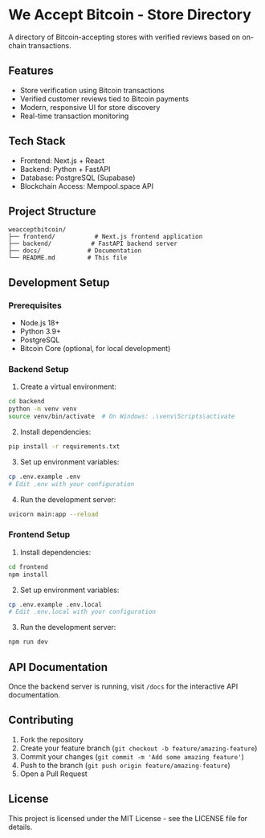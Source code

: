 # We Accept Bitcoin - Store Directory

A directory of Bitcoin-accepting stores with verified reviews based on on-chain transactions.

## Features

- Store verification using Bitcoin transactions
- Verified customer reviews tied to Bitcoin payments
- Modern, responsive UI for store discovery
- Real-time transaction monitoring

## Tech Stack

- Frontend: Next.js + React
- Backend: Python + FastAPI
- Database: PostgreSQL (Supabase)
- Blockchain Access: Mempool.space API

## Project Structure

```
weacceptbitcoin/
├── frontend/           # Next.js frontend application
├── backend/           # FastAPI backend server
├── docs/             # Documentation
└── README.md         # This file
```

## Development Setup

### Prerequisites

- Node.js 18+
- Python 3.9+
- PostgreSQL
- Bitcoin Core (optional, for local development)

### Backend Setup

1. Create a virtual environment:
```bash
cd backend
python -m venv venv
source venv/bin/activate  # On Windows: .\venv\Scripts\activate
```

2. Install dependencies:
```bash
pip install -r requirements.txt
```

3. Set up environment variables:
```bash
cp .env.example .env
# Edit .env with your configuration
```

4. Run the development server:
```bash
uvicorn main:app --reload
```

### Frontend Setup

1. Install dependencies:
```bash
cd frontend
npm install
```

2. Set up environment variables:
```bash
cp .env.example .env.local
# Edit .env.local with your configuration
```

3. Run the development server:
```bash
npm run dev
```

## API Documentation

Once the backend server is running, visit `/docs` for the interactive API documentation.

## Contributing

1. Fork the repository
2. Create your feature branch (`git checkout -b feature/amazing-feature`)
3. Commit your changes (`git commit -m 'Add some amazing feature'`)
4. Push to the branch (`git push origin feature/amazing-feature`)
5. Open a Pull Request

## License

This project is licensed under the MIT License - see the LICENSE file for details. 